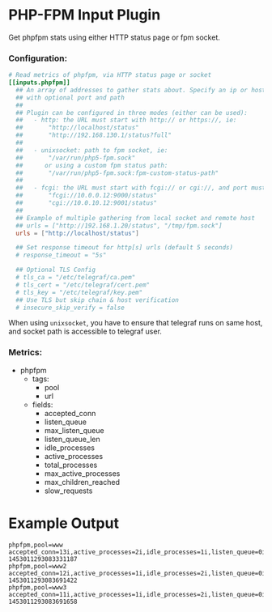 # PHP-FPM Input Plugin

Get phpfpm stats using either HTTP status page or fpm socket.

### Configuration:

```toml
# Read metrics of phpfpm, via HTTP status page or socket
[[inputs.phpfpm]]
  ## An array of addresses to gather stats about. Specify an ip or hostname
  ## with optional port and path
  ##
  ## Plugin can be configured in three modes (either can be used):
  ##   - http: the URL must start with http:// or https://, ie:
  ##       "http://localhost/status"
  ##       "http://192.168.130.1/status?full"
  ##
  ##   - unixsocket: path to fpm socket, ie:
  ##       "/var/run/php5-fpm.sock"
  ##      or using a custom fpm status path:
  ##       "/var/run/php5-fpm.sock:fpm-custom-status-path"
  ##
  ##   - fcgi: the URL must start with fcgi:// or cgi://, and port must be present, ie:
  ##       "fcgi://10.0.0.12:9000/status"
  ##       "cgi://10.0.10.12:9001/status"
  ##
  ## Example of multiple gathering from local socket and remote host
  ## urls = ["http://192.168.1.20/status", "/tmp/fpm.sock"]
  urls = ["http://localhost/status"]

  ## Set response timeout for http[s] urls (default 5 seconds)
  # response_timeout = "5s"

  ## Optional TLS Config
  # tls_ca = "/etc/telegraf/ca.pem"
  # tls_cert = "/etc/telegraf/cert.pem"
  # tls_key = "/etc/telegraf/key.pem"
  ## Use TLS but skip chain & host verification
  # insecure_skip_verify = false
```

When using `unixsocket`, you have to ensure that telegraf runs on same
host, and socket path is accessible to telegraf user.

### Metrics:

- phpfpm
  - tags:
    - pool
    - url
  - fields:
    - accepted_conn
    - listen_queue
    - max_listen_queue
    - listen_queue_len
    - idle_processes
    - active_processes
    - total_processes
    - max_active_processes
    - max_children_reached
    - slow_requests

# Example Output

```
phpfpm,pool=www accepted_conn=13i,active_processes=2i,idle_processes=1i,listen_queue=0i,listen_queue_len=0i,max_active_processes=2i,max_children_reached=0i,max_listen_queue=0i,slow_requests=0i,total_processes=3i 1453011293083331187
phpfpm,pool=www2 accepted_conn=12i,active_processes=1i,idle_processes=2i,listen_queue=0i,listen_queue_len=0i,max_active_processes=2i,max_children_reached=0i,max_listen_queue=0i,slow_requests=0i,total_processes=3i 1453011293083691422
phpfpm,pool=www3 accepted_conn=11i,active_processes=1i,idle_processes=2i,listen_queue=0i,listen_queue_len=0i,max_active_processes=2i,max_children_reached=0i,max_listen_queue=0i,slow_requests=0i,total_processes=3i 1453011293083691658
```
